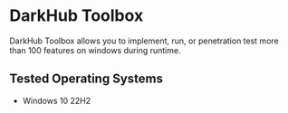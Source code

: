 # DarkHub Toolbox
DarkHub Toolbox allows you to implement, run, or penetration test more than 100 features on windows during runtime.

## Tested Operating Systems
- Windows 10 22H2

